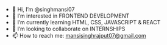 - 👋 Hi, I’m @singhmansi07
- 👀 I’m interested in FRONTEND DEVELOPMENT 
- 🌱 I’m currently learning HTML, CSS, JAVASCRIPT & REACT
- 💞️ I’m looking to collaborate on INTERNSHIPS
- 📫 How to reach me: mansisinghrajput07@gmail.com

<!---
singhmansi07/singhmansi07 is a ✨ special ✨ repository because its `README.md` (this file) appears on your GitHub profile.
You can click the Preview link to take a look at your changes.
--->
